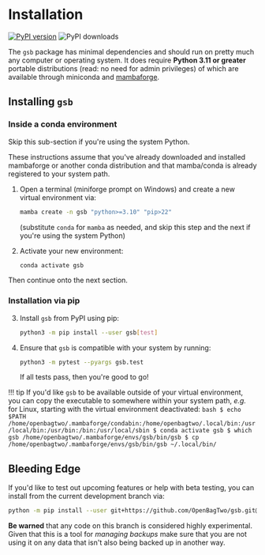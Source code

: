 # Installation

[![PyPI version](https://badge.fury.io/py/gsb.svg)](https://badge.fury.io/py/gsb)
![PyPI downloads](https://img.shields.io/pypi/dm/gsb.svg)

The `gsb` package has minimal dependencies and should run on pretty much any computer
or operating system. It does require **Python 3.11 or greater**
portable distributions (read: no need for admin privileges) of which
are available through miniconda and
[mambaforge](https://github.com/conda-forge/miniforge#mambaforge).

## Installing `gsb`

### Inside a conda environment

Skip this sub-section if you're using the system Python.

These instructions assume that you've already downloaded and installed mambaforge
or another conda distribution and that mamba/conda is already registered
to your system path.

1. Open a terminal (miniforge prompt on Windows) and create a new virtual environment via:
   ```bash
   mamba create -n gsb "python>=3.10" "pip>22"
   ```
   (substitute `conda` for `mamba` as needed, and skip this step and the next if
    you're using the system Python)

1. Activate your new environment:
    ```bash
    conda activate gsb
    ```

Then continue onto the next section.

### Installation via pip

3. Install `gsb` from PyPI using pip:
    ```bash
    python3 -m pip install --user gsb[test]
    ```

4. Ensure that `gsb` is compatible with your system by running:
    ```bash
    python3 -m pytest --pyargs gsb.test
    ```
    If all tests pass, then you're good to go!

!!! tip
    If you'd like `gsb` to be available outside of your virtual environment,
    you can copy the executable to somewhere within your system path, _e.g._ for
    Linux, starting with the virtual environment deactivated:
    ```bash
    $ echo $PATH
    /home/openbagtwo/.mambaforge/condabin:/home/openbagtwo/.local/bin:/usr/local/bin:/usr/bin:/bin:/usr/local/sbin
    $ conda activate gsb
    $ which gsb
    /home/openbagtwo/.mambaforge/envs/gsb/bin/gsb
    $ cp /home/openbagtwo/.mambaforge/envs/gsb/bin/gsb ~/.local/bin/
    ```

## Bleeding Edge

If you'd like to test out upcoming features or help with beta testing, you
can install from the current development branch via:

```bash
python -m pip install --user git+https://github.com/OpenBagTwo/gsb.git@dev#egg=gsb[test]
```

**Be warned** that any code on this branch is considered highly experimental. Given that this
is a tool for _managing backups_ make sure that you are not using it on any data that isn't
also being backed up in another way.
